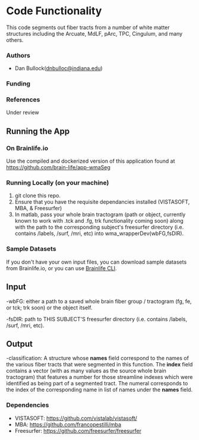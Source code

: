 # Code Functionality
This code segments out fiber tracts from a number of white matter structures including the Arcuate, MdLF, pArc, TPC, Cingulum, and many others. 

### Authors
- Dan Bullock(dnbulloc@indiana.edu)

### Funding 

### References 
Under review

## Running the App 

### On Brainlife.io

Use the compiled and dockerized version of this application found at https://github.com/brain-life/app-wmaSeg

### Running Locally (on your machine)

1.  git clone this repo.
2.  Ensure that you have the requisite dependancies installed (VISTASOFT, MBA, & Freesurfer)
3.  In matlab, pass your whole brain tractogram (path or object, currently known to work with .tck and .fg, trk functionality coming soon) along with the path to the corresponding subject's freesurfer directory (i.e. contains /labels, /surf, /mri, etc) into wma_wrapperDev(wbFG,fsDIR).

### Sample Datasets

If you don't have your own input files, you can download sample datasets from Brainlife.io, or you can use [Brainlife CLI](https://github.com/brain-life/cli).

## Input
-wbFG: either a path to a saved whole brain fiber group / tractogram (fg, fe, or tck; trk soon) or the object itself. 

-fsDIR: path  to THIS SUBJECT'S freesurfer directory (i.e. contains /labels, /surf, /mri, etc).

## Output

-classification:  A structure whose **names** field correspond to the names of the various fiber tracts that were segmented in this function.  The **index** field contains a vector (with as many values as the source whole brain tractogram) that features a number for those streamline indexes which were identified as being part of a segmented tract.  The numeral corresponds to the index of the corresponding name in list of names under the **names** field.

### Dependencies

  - VISTASOFT: https://github.com/vistalab/vistasoft/
  - MBA: https://github.com/francopestilli/mba
  - Freesurfer: https://github.com/freesurfer/freesurfer
